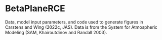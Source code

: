# BetaPlaneRCE
Data, model input parameters, and code used to generate figures in Carstens and Wing (2022c, JAS). Data is from the System for Atmospheric Modeling (SAM, Khairoutdinov and Randall 2003).
